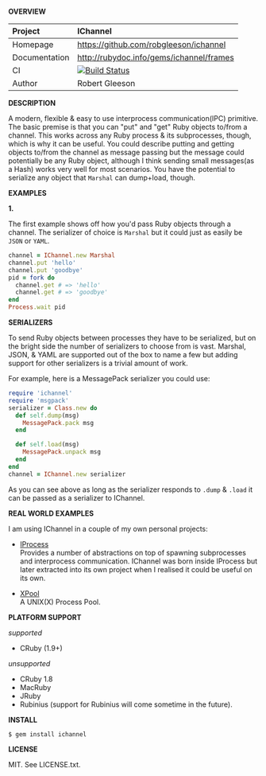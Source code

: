 __OVERVIEW__


| Project         | IChannel    
|:----------------|:--------------------------------------------------
| Homepage        | https://github.com/robgleeson/ichannel
| Documentation   | http://rubydoc.info/gems/ichannel/frames 
| CI              | [![Build Status](https://travis-ci.org/robgleeson/ichannel.png)](https://travis-ci.org/robgleeson/ichannel)
| Author          | Robert Gleeson             


__DESCRIPTION__

A modern, flexible & easy to use interprocess communication(IPC) primitive. The 
basic premise is that you can "put" and "get" Ruby objects to/from a channel. 
This works across any Ruby process & its subprocesses, though, which is why it 
can be useful. You could describe putting and getting objects to/from the channel
as message passing but the message could potentially be any Ruby object, 
although I think sending small messages(as a Hash) works very well for most 
scenarios. You have the potential to serialize any object that `Marshal` can 
dump+load, though.

__EXAMPLES__

__1.__

The first example shows off how you'd pass Ruby objects through a channel.
The serializer of choice is `Marshal` but it could just as easily be `JSON` or
`YAML`.

```ruby
channel = IChannel.new Marshal
channel.put 'hello'
channel.put 'goodbye'
pid = fork do 
  channel.get # => 'hello'
  channel.get # => 'goodbye'
end
Process.wait pid
```

__SERIALIZERS__

To send Ruby objects between processes they have to be serialized, but on the
bright side the number of serializers to choose from is vast. Marshal, JSON, & 
YAML are supported out of the box to name a few but adding support for other 
serializers is a trivial amount of work.

For example, here is a MessagePack serializer you could use:

```ruby
require 'ichannel'
require 'msgpack'
serializer = Class.new do
  def self.dump(msg)
    MessagePack.pack msg
  end

  def self.load(msg)
    MessagePack.unpack msg
  end
end
channel = IChannel.new serializer
```

As you can see above as long as the serializer responds to `.dump` & `.load` it 
can be passed as a serializer to IChannel.

__REAL WORLD EXAMPLES__
 
 I am using IChannel in a couple of my own personal projects:

 - [IProcess](https://github.com/robgleeson/iprocess)  
    Provides a number of abstractions on top of spawning subprocesses and 
    interprocess communication. IChannel was born inside IProcess but later 
    extracted into its own project when I realised it could be useful on its
    own.

 - [XPool](https://github.com/robgleeson/xpool)  
    A UNIX(X) Process Pool.

__PLATFORM SUPPORT__

_supported_

  * CRuby (1.9+)

_unsupported_
  
  * CRuby 1.8
  * MacRuby
  * JRuby
  * Rubinius (support for Rubinius will come sometime in the future).

__INSTALL__

    $ gem install ichannel

__LICENSE__

MIT. See LICENSE.txt.
